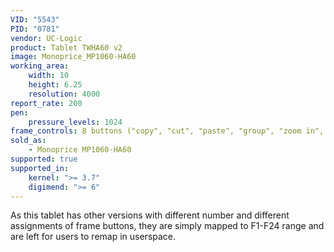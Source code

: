 ```yaml
---
VID: "5543"
PID: "0781"
vendor: UC-Logic
product: Tablet TWHA60 v2
image: Monoprice_MP1060-HA60
working_area:
    width: 10
    height: 6.25
    resolution: 4000
report_rate: 200
pen:
    pressure_levels: 1024
frame_controls: 8 buttons ("copy", "cut", "paste", "group", "zoom in", "zoom out", "save", "close window")
sold_as:
    - Monoprice MP1060-HA60
supported: true
supported_in:
    kernel: ">= 3.7"
    digimend: ">= 6"
---
```

As this tablet has other versions with different number and different
assignments of frame buttons, they are simply mapped to F1-F24 range and are
left for users to remap in userspace.
